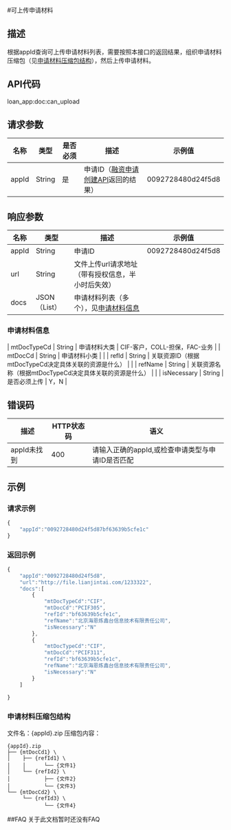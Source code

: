 #可上传申请材料
## 描述
根据appId查询可上传申请材料列表，需要按照本接口的返回结果，组织申请材料压缩包（见[申请材料压缩包结构](#申请材料压缩包结构)），然后上传申请材料。

## API代码
loan\_app:doc:can_upload

## 请求参数
| 名称 | 类型 | 是否必须 | 描述 | 示例值 |
| --- | --- | --- | --- | --- |
| appId | String | 是 | 申请ID（[融资申请创建API](20_app_push.md)返回的结果） | 0092728480d24f5d8 |

## 响应参数
| 名称 | 类型 | 描述 |示例值 |
| --- | --- | --- | --- |
| appId | String | 申请ID | 0092728480d24f5d8 |
| url | String | 文件上传url请求地址（带有授权信息，半小时后失效） |  |
| docs | JSON（List） | 申请材料列表（多个），见[申请材料信息](#申请材料信息) |  |

### 申请材料信息
| mtDocTypeCd | String | 申请材料大类 | CIF-客户，COLL-担保，FAC-业务 |
| mtDocCd | String | 申请材料小类 |  |
| refId | String | 关联资源ID（根据mtDocTypeCd决定具体关联的资源是什么） |  |
| refName | String | 关联资源名称（根据mtDocTypeCd决定具体关联的资源是什么） |  |
| isNecessary | String | 是否必须上传 | Y，N |

## 错误码
| 描述 | HTTP状态码 | 语义 |
| --- | --- | --- | 
| appId未找到 | 400 | 请输入正确的appId,或检查申请类型与申请ID是否匹配 |

## 示例
### 请求示例
```javascript
{
    "appId":"0092728480d24f5d87bf63639b5cfe1c"
}
```
### 返回示例
```javascript
{
    "appId":"0092728480d24f5d8",
    "url":"http://file.lianjintai.com/1233322",
    "docs":[
        {
            "mtDocTypeCd":"CIF",
            "mtDocCd":"PCIF305",
            "refId":"bf63639b5cfe1c",
            "refName":"北京海恩炼鑫台信息技术有限责任公司",
            "isNecessary":"N"
        },
        {
            "mtDocTypeCd":"CIF",
            "mtDocCd":"PCIF311",
            "refId":"bf63639b5cfe1c",
            "refName":"北京海恩炼鑫台信息技术有限责任公司",
            "isNecessary":"N"
        }
    ]
   
}
```

### 申请材料压缩包结构
文件名：{appId}.zip
压缩包内容：
```
{appId}.zip
├── {mtDocCd1} \
│    ├── {refId1} \
│    │      └── {文件1}
│    └── {refId2} \
│           ├── {文件2}
│           └── {文件3}
└── {mtDocCd2} \
     └── {refId3} \
            └── {文件4}
```
##FAQ
关于此文档暂时还没有FAQ